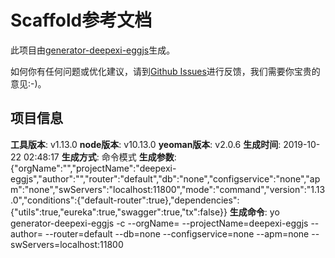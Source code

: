 # Scaffold参考文档

此项目由[generator-deepexi-eggjs](https://github.com/deepexi/generator-deepexi-eggjs)生成。

如何你有任何问题或优化建议，请到[Github Issues](https://github.com/deepexi/generator-deepexi-eggjs/issues)进行反馈，我们需要你宝贵的意见:-)。

## 项目信息

**工具版本**: v1.13.0
**node版本**: v10.13.0
**yeoman版本**: v2.0.6
**生成时间**: 2019-10-22 02:48:17
**生成方式**: 命令模式
**生成参数**: {"orgName":"","projectName":"deepexi-eggjs","author":"","router":"default","db":"none","configservice":"none","apm":"none","swServers":"localhost:11800","mode":"command","version":"1.13.0","conditions":{"default-router":true},"dependencies":{"utils":true,"eureka":true,"swagger":true,"tx":false}}
**生成命令**: yo generator-deepexi-eggjs -c --orgName= --projectName=deepexi-eggjs --author= --router=default --db=none --configservice=none --apm=none --swServers=localhost:11800
